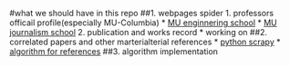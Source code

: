 #what we should have in this repo
##1. webpages spider 
	1. professors officail profile(especially MU-Columbia)
		* [MU enginnering school](https://github.com/MUResearchBoost/Zheyu/blob/master/pyspider/MU_faculty/MU_faculty/spiders/journalism_faculty.py)
		* [MU journalism school](https://github.com/MUResearchBoost/Zheyu/blob/master/pyspider/MU_faculty/MU_faculty/spiders/engineering_faculty.py)
	2. publication and works record
		* working on
##2. correlated papers and other marterialterial references
	* [python scrapy](https://doc.scrapy.org/en/latest/index.html) 
	* [algorithm for references](https://github.com/MUResearchBoost/Zheyu/tree/master/references)
##3. algorithm implementation